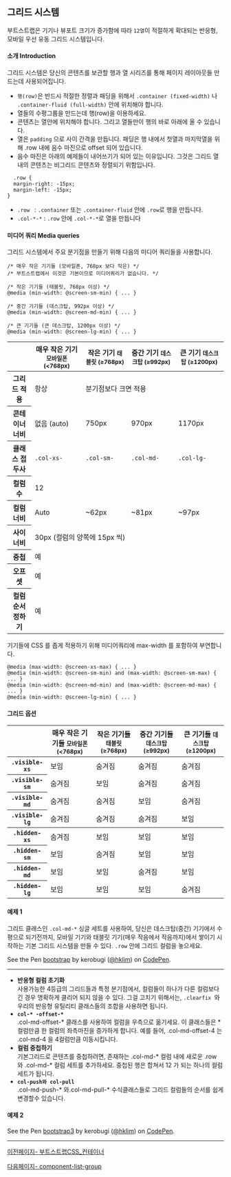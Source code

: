 ﻿## 그리드 시스템

부트스트랩은 기기나 뷰포트 크기가 증가함에 따라 `12열`이 적절하게 확대되는 반응형, 모바일 우선 유동 그리드 시스템입니다.

#### 소개 Introduction
  그리드 시스템은 당신의 콘텐츠를 보관할 행과 열 시리즈를 통해 페이지 레이아웃들 만드는데 사용되어집니다. 

  * `행(row)`은 반드시 적절한 정렬과 패딩을 위해서 `.container (fixed-width)` 나 `.container-fluid (full-width)` 안에 위치해야 합니다.
  * 열들의 수평그룹을 만드는데 행(row)을 이용하세요.
  * 콘텐츠는 열안에 위치해야 합니다. 그리고 열들만이 행의 바로 아래에 올 수 있습니다.
  * 열은 `padding` 으로 사이 간격을 만듭니다. 패딩은 행 내에서 첫열과 마지막열을 위해 .row 내에 음수 마진으로 offset 되어 있습니다.
  * 음수 마진은 아래의 예제들이 내어쓰기가 되어 있는 이유입니다. 그것은 그리드 열 내의 콘텐츠는 비그리드 콘텐츠와 정렬되기 위함입니다.
```
  .row {
  margin-right: -15px;
  margin-left: -15px;
}
```

* `.row ` : `.container` 또는 `.container-fluid` 안에 `.row`로 행을 만듭니다.  
* `.col-*-*` : `.row` 안에 `.col-*-*`로 열을 만듭니다


#### 미디어 쿼리 Media queries

그리드 시스템에서 주요 분기점을 만들기 위해 다음의 미디어 쿼리들을 사용합니다.

```
/* 매우 작은 기기들 (모바일폰, 768px 보다 작은) */
/* 부트스트랩에서 이것은 기본이므로 미디어쿼리가 없습니다. */
 
/* 작은 기기들 (태블릿, 768px 이상) */
@media (min-width: @screen-sm-min) { ... }
 
/* 중간 기기들 (데스크탑, 992px 이상) */
@media (min-width: @screen-md-min) { ... }
 
/* 큰 기기들 (큰 데스크탑, 1200px 이상) */
@media (min-width: @screen-lg-min) { ... }
```


    
<table class="">
    <thead>
      <tr>
        <th></th>
        <th>
          매우 작은 기기
          <small>모바일폰 (&lt;768px)</small>
        </th>
        <th>
          작은 기기
          <small>태블릿 (≥768px)</small>
        </th>
        <th>
          중간 기기
          <small>데스크탑 (≥992px)</small>
        </th>
        <th>
          큰 기기
          <small>데스크탑 (≥1200px)</small>
        </th>
      </tr>
    </thead>
    <tbody>
      <tr>
        <th class="text-nowrap" scope="row">그리드 적용</th>
        <td>항상 <!-- TODO: Horizontal at all times --></td>
        <td colspan="3">분기점보다 크면 적용 <!-- TODO: Collapsed to start, horizontal above breakpoints --></td>
      </tr>
      <tr>
        <th class="text-nowrap" scope="row">콘테이너 너비</th>
        <td>없음 (auto)</td>
        <td>750px</td>
        <td>970px</td>
        <td>1170px</td>
      </tr>
      <tr>
        <th class="text-nowrap" scope="row">클래스 접두사</th>
        <td><code>.col-xs-</code></td>
        <td><code>.col-sm-</code></td>
        <td><code>.col-md-</code></td>
        <td><code>.col-lg-</code></td>
      </tr>
      <tr>
        <th class="text-nowrap" scope="row">컬럼 수</th>
        <td colspan="4">12</td>
      </tr>
      <tr>
        <th class="text-nowrap" scope="row">컬럼 너비</th>
        <td class="text-muted">Auto</td>
        <td>~62px</td>
        <td>~81px</td>
        <td>~97px</td>
      </tr>
      <tr>
        <th class="text-nowrap" scope="row">사이 너비</th>
        <td colspan="4">30px (컬럼의 양쪽에 15px 씩)</td>
      </tr>
      <tr>
        <th class="text-nowrap" scope="row">중첩</th>
        <td colspan="4">예</td>
      </tr>
      <tr>
        <th class="text-nowrap" scope="row">오프셋</th>
        <td colspan="4">예</td>
      </tr>
      <tr>
        <th class="text-nowrap" scope="row">컬럼 순서정하기</th>
        <td colspan="4">예</td>
      </tr>
    </tbody>
  </table>

기기들에 CSS 를 좁게 적용하기 위해 미디어쿼리에 max-width 를 포함하여 부연합니다.

```
@media (max-width: @screen-xs-max) { ... }
@media (min-width: @screen-sm-min) and (max-width: @screen-sm-max) { ... }
@media (min-width: @screen-md-min) and (max-width: @screen-md-max) { ... }
@media (min-width: @screen-lg-min) { ... }
```

#### 그리드 옵션

  <div class="table-responsive">
      <table class="table table-bordered table-striped responsive-utilities">
        <thead>
          <tr>
            <th></th>
            <th>
              매우 작은 기기들
              <small>모바일폰 (&lt;768px)</small>
            </th>
            <th>
              작은 기기들
              <small>태블릿 (≥768px)</small>
            </th>
            <th>
              중간 기기들
              <small>데스크탑 (≥992px)</small>
            </th>
            <th>
              큰 기기들
              <small>데스크탑 (≥1200px)</small>
            </th>
          </tr>
        </thead>
        <tbody>
          <tr>
            <th><code>.visible-xs</code></th>
            <td class="is-visible">보임</td>
            <td class="is-hidden">숨겨짐</td>
            <td class="is-hidden">숨겨짐</td>
            <td class="is-hidden">숨겨짐</td>
          </tr>
          <tr>
            <th><code>.visible-sm</code></th>
            <td class="is-hidden">숨겨짐</td>
            <td class="is-visible">보임</td>
            <td class="is-hidden">숨겨짐</td>
            <td class="is-hidden">숨겨짐</td>
          </tr>
          <tr>
            <th><code>.visible-md</code></th>
            <td class="is-hidden">숨겨짐</td>
            <td class="is-hidden">숨겨짐</td>
            <td class="is-visible">보임</td>
            <td class="is-hidden">숨겨짐</td>
          </tr>
          <tr>
            <th><code>.visible-lg</code></th>
            <td class="is-hidden">숨겨짐</td>
            <td class="is-hidden">숨겨짐</td>
            <td class="is-hidden">숨겨짐</td>
            <td class="is-visible">보임</td>
          </tr>
        </tbody>
        <tbody>
          <tr>
            <th><code>.hidden-xs</code></th>
            <td class="is-hidden">숨겨짐</td>
            <td class="is-visible">보임</td>
            <td class="is-visible">보임</td>
            <td class="is-visible">보임</td>
          </tr>
          <tr>
            <th><code>.hidden-sm</code></th>
            <td class="is-visible">보임</td>
            <td class="is-hidden">숨겨짐</td>
            <td class="is-visible">보임</td>
            <td class="is-visible">보임</td>
          </tr>
          <tr>
            <th><code>.hidden-md</code></th>
            <td class="is-visible">보임</td>
            <td class="is-visible">보임</td>
            <td class="is-hidden">숨겨짐</td>
            <td class="is-visible">보임</td>
          </tr>
          <tr>
            <th><code>.hidden-lg</code></th>
            <td class="is-visible">보임</td>
            <td class="is-visible">보임</td>
            <td class="is-visible">보임</td>
            <td class="is-hidden">숨겨짐</td>
          </tr>
        </tbody>
      </table>
    </div>
  


#### 예제 1
그리드 클래스인 `.col-md-*` 싱글 세트를 사용하여, 당신은 데스크탑(중간) 기기에서 수평으로 되기전까지, 모바일 기기와 태블릿 기기(매우 작음에서 작음까지)에서 쌓이기 시작하는 기본 그리드 시스템을 만들 수 있다. `.row` 안에 그리드 컬럼을 놓으세요.
<p data-height="268" data-theme-id="11744" data-slug-hash="RWBZXx" data-default-tab="result" data-user="hklim" class='codepen'>See the Pen <a href='http://codepen.io/hklim/pen/RWBZXx/'>bootstrap</a> by kerobugi (<a href='http://codepen.io/hklim'>@hklim</a>) on <a href='http://codepen.io'>CodePen</a>.</p>
<script async src="//assets.codepen.io/assets/embed/ei.js"></script>



***



* **반응형 컬럼 초기화**  
  사용가능한 4등급의 그리드들과 특정 분기점에서, 컬럼들이 하나가 다른 컬럼보다 긴 경우 명확하게 클리어 되지 않을 수 있다. 그걸 고치기 위해서는, `.clearfix `와 우리의 반응형 유틸리티 클래스들의 조합을 사용하면 됩니다.
*  **`col-* -offset-*`**  
  .col-md-offset-* 클래스를 사용하여 컬럼을 우측으로 옮기세요. 이 클래스들은 * 컬럼만큼 한 컬럼의 좌측마진을 증가하게 합니다. 예를 들어, .col-md-offset-4 는 .col-md-4 을 4컬럼만큼 이동시킵니다.
* **컬럼 중첩하기**  
  기본그리드로 콘텐츠를 중첩하려면, 존재하는 .col-md-* 컬럼 내에 새로운 .row 와 .col-md-* 컬럼 세트를 추가하세요. 중첩된 행은 합쳐서 12 가 되는 하나의 컬럼 세트가 됩니다.  
* **`col-push와 col-pull `**  
  .col-md-push-* 와.col-md-pull-* 수식클래스들로 그리드 컬럼들의 순서를 쉽게 변경할수 있습니다.
#### 예제 2
<p data-height="268" data-theme-id="11744" data-slug-hash="jbvXdp" data-default-tab="result" data-user="hklim" class='codepen'>See the Pen <a href='http://codepen.io/hklim/pen/jbvXdp/'>bootstrap3</a> by kerobugi (<a href='http://codepen.io/hklim'>@hklim</a>) on <a href='http://codepen.io'>CodePen</a>.</p>
<script async src="//assets.codepen.io/assets/embed/ei.js"></script>

***




[이전페이지- 부트스트랩CSS_컨테이너](css-container.md)

[다음페이지- component-list-group](component-list-group.md)

